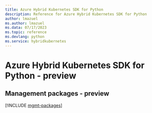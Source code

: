 ```yaml
---
title: Azure Hybrid Kubernetes SDK for Python
description: Reference for Azure Hybrid Kubernetes SDK for Python
author: lmazuel
ms.author: lmazuel
ms.data: 07/17/2023
ms.topic: reference
ms.devlang: python
ms.service: hybridkubernetes
---
```

# Azure Hybrid Kubernetes SDK for Python - preview

## Management packages - preview
[!INCLUDE [mgmt-packages](hybrid-kubernetes-mgmt-index.md)]
